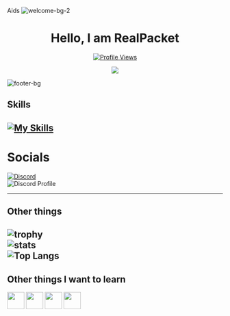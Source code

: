 <!--Skidded from zaju loll-->
Aids
![welcome-bg-2](https://user-images.githubusercontent.com/50290580/124369381-11ed1800-dc74-11eb-90a9-2ff2073c3b97.jpg)
<h1 align="center">Hello, I am RealPacket </h1>
<a href="https://github.com/RealPacket">
  <p align="center">
    <img src="https://komarev.com/ghpvc/?username=RealPacket" alt="Profile Views">
  </p>
</a>

<p align="center">
  <img src="https://github-readme-stats.vercel.app/api?username=RealPacket&show_icons=true&theme=radical" />
</p>

![footer-bg](https://user-images.githubusercontent.com/50290580/124369382-144f7200-dc74-11eb-807a-f10a7a502dd9.jpg)
## Skills
[![My Skills](https://skillicons.dev/icons?i=java,bash,discord,lua,py,pycharm&perline=7)](https://skillicons.dev)<br>
---
# Socials
[![Discord](https://skillicons.dev/icons?i=discord&perline=7)](https://discord.com/users/773207810120089600)<br>
![Discord Profile](https://discord.c99.nl/widget/theme-3/773207810120089600.png)

---
## Other things
![trophy](https://github-profile-trophy.vercel.app/?username=RealPacket&theme=gruvbox)<br>
![stats](https://github-readme-stats.vercel.app/api?username=RealPacket&show_icons=true&theme=radical) <br>
![Top Langs](https://github-readme-stats.vercel.app/api/top-langs/?username=RealPacket&layout=compact&show_icons=true&title_color=fff&icon_color=79ff97&text_color=9f9f9f&bg_color=151515)<br>
--
## Other things I want to learn
  <img height="40" src="https://cdn.jsdelivr.net/gh/devicons/devicon/icons/go/go-original.svg"/>
  <img height="40" src="https://cdn.jsdelivr.net/gh/devicons/devicon/icons/svelte/svelte-original.svg"/>
  <img height="40" src="https://cdn.jsdelivr.net/gh/devicons/devicon/icons/git/git-original.svg"/>
  <img height="40" src="https://cdn.jsdelivr.net/gh/devicons/devicon/icons/docker/docker-original.svg"/>
